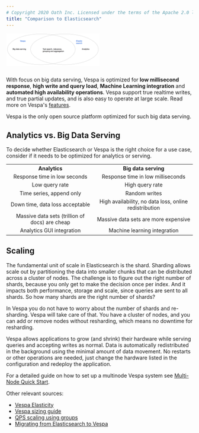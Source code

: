 ```yaml
---
# Copyright 2020 Oath Inc. Licensed under the terms of the Apache 2.0 license. See LICENSE in the project root.
title: "Comparison to Elasticsearch"
---
```


<div style="text-align:left"><img src="img/Vespa-ES.png" style="width: 50%; margin-right: 1%; margin-bottom: 0.8em;"></div>

With focus on big data serving, Vespa is optimized for **low millisecond response**,
**high write and query load**, **Machine Learning integration** and **automated high availability operations**.
Vespa support true realtime writes, and true partial updates, and is also easy to operate at large scale.
Read more on Vespa's [features](https://docs.vespa.ai/documentation/features.html).

Vespa is the only open source platform optimized for such big data serving.



## Analytics vs. Big Data Serving
To decide whether Elasticsearch or Vespa is the right choice for a use case,
consider if it needs to be optimized for analytics or serving.

<table class="table table-striped" style="text-align:center">
<tr><td><b>Analytics</b></td><td><b>Big data serving</b></td></tr>
<tr><td>Response time in low seconds</td><td>Response time in low milliseconds</td></tr>
<tr><td>Low query rate</td><td>High query rate</td></tr>
<tr><td>Time series, append only</td><td>Random writes</td></tr>
<tr><td>Down time, data loss acceptable</td><td>High availability, no data loss, online redistribution</td></tr>
<tr><td>Massive data sets (trillion of docs) are cheap</td><td>Massive data sets are more expensive</td></tr>
<tr><td>Analytics GUI integration</td><td>Machine learning integration</td></tr>
</table>



## Scaling
The fundamental unit of scale in Elasticsearch is the shard.
Sharding allows scale out by partitioning the data into smaller chunks that can be distributed across a cluster of nodes.
The challenge is to figure out the right number of shards, because you only get to make the decision once per index.
And it impacts both performance, storage and scale, since queries are sent to all shards.
So how many shards are the right number of shards?

In Vespa you do not have to worry about the number of shards and re-sharding. Vespa will take care of that.
You have a cluster of nodes, and you can add or remove nodes without resharding,
which means no downtime for resharding. 

Vespa allows applications to grow (and shrink) their hardware while serving queries and accepting writes as normal.
Data is automatically redistributed in the background using the minimal amount of data movement.
No restarts or other operations are needed,
just change the hardware listed in the configuration and redeploy the application.

For a detailed guide on how to set up a multinode Vespa system see
[Multi-Node Quick Start](https://docs.vespa.ai/documentation/vespa-quick-start-multinode-aws.html).

Other relevant sources:

* [Vespa Elasticity](https://docs.vespa.ai/documentation/elastic-vespa.html)
* [Vespa sizing guide](https://docs.vespa.ai/documentation/performance/sizing-search.html)
* [QPS scaling using groups](https://docs.vespa.ai/documentation/qps-scaling-using-groups.html)
* [Migrating from Elasticsearch to Vespa](migrating-from-elastic-search-to-vespa.html)
